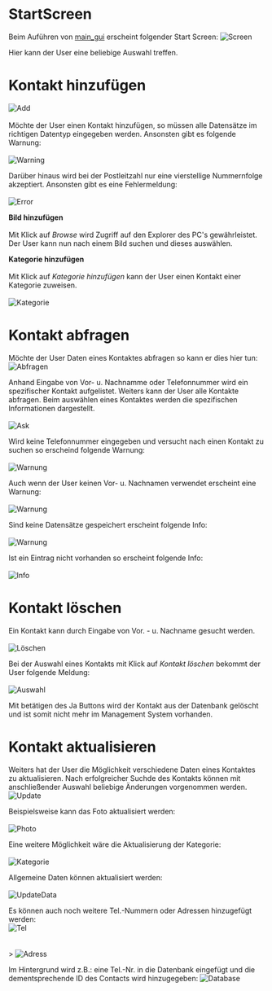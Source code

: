 # StartScreen
Beim Auführen von [main_gui](https://github.com/denisepostl/AdressContactProject/blob/main/adress/main_gui.py) erscheint folgender Start Screen:
![Screen](https://github.com/denisepostl/AdressContactProject/blob/main/img/StartScreen.png)

Hier kann der User eine beliebige Auswahl treffen. 

# Kontakt hinzufügen
![Add](https://github.com/denisepostl/AdressContactProject/blob/main/img/add.png) <br><br>
Möchte der User einen Kontakt hinzufügen, so müssen alle Datensätze im richtigen Datentyp 
eingegeben werden. Ansonsten gibt es folgende Warnung: 
<br><br>
![Warning](https://github.com/denisepostl/AdressContactProject/blob/main/img/Datentypwarning.png)


Darüber hinaus wird bei der Postleitzahl nur eine vierstellige Nummernfolge akzeptiert.
Ansonsten gibt es eine Fehlermeldung: 
<br><br>
![Error](https://github.com/denisepostl/AdressContactProject/blob/main/img/PLZError.png)

**Bild hinzufügen**<br><br>
Mit Klick auf *Browse* wird Zugriff auf den Explorer des PC's gewährleistet. Der User kann nun nach einem Bild suchen und dieses auswählen.

**Kategorie hinzufügen**<br><br>
Mit Klick auf *Kategorie hinzufügen* kann der User einen Kontakt einer Kategorie zuweisen.
<br><br>
![Kategorie](https://github.com/denisepostl/AdressContactProject/blob/main/img/Kategorie.png)

# Kontakt abfragen

Möchte der User Daten eines Kontaktes abfragen so kann er dies hier tun: 
![Abfragen](https://github.com/denisepostl/AdressContactProject/blob/main/img/Query.png)

Anhand Eingabe von Vor- u. Nachnamme oder Telefonnummer wird ein spezifischer Kontakt aufgelistet.
Weiters kann der User alle Kontakte abfragen. Beim auswählen eines Kontaktes werden die spezifischen Informationen dargestellt.
<br><br>
![Ask](https://github.com/denisepostl/AdressContactProject/blob/main/img/QueryALL.png)

Wird keine Telefonnummer eingegeben und versucht nach einen Kontakt zu suchen so erscheind folgende Warnung:
<br><br>
![Warnung](https://github.com/denisepostl/AdressContactProject/blob/main/img/telerror.png)


Auch wenn der User keinen Vor- u. Nachnamen verwendet erscheint eine Warnung: 
<br><br>
![Warnung](https://github.com/denisepostl/AdressContactProject/blob/main/img/Error.png)

Sind keine Datensätze gespeichert erscheint folgende Info: 
<br><br>
![Warnung](https://github.com/denisepostl/AdressContactProject/blob/main/img/keineDatens%C3%A4tze.png)


Ist ein Eintrag nicht vorhanden so erscheint folgende Info:
<br><br>
![Info](https://github.com/denisepostl/AdressContactProject/blob/main/img/EintragNichtVorhanden.png)


# Kontakt löschen

Ein Kontakt kann durch Eingabe von Vor. - u. Nachname gesucht werden. 
<br><br>
![Löschen](https://github.com/denisepostl/AdressContactProject/blob/main/img/delete.png)




Bei der Auswahl eines Kontakts mit Klick auf *Kontakt löschen* bekommt
der User folgende Meldung:
<br><br>
![Auswahl](https://github.com/denisepostl/AdressContactProject/blob/main/img/deleteask.png)


Mit betätigen des Ja Buttons wird der Kontakt aus der Datenbank gelöscht und ist somit nicht mehr im Management System vorhanden.


# Kontakt aktualisieren

Weiters hat der User die Möglichkeit verschiedene Daten eines Kontaktes zu aktualisieren. 
Nach erfolgreicher Suchde des Kontakts können mit anschließender Auswahl beliebige Änderungen vorgenommen werden. 
![Update](https://github.com/denisepostl/AdressContactProject/blob/main/img/Update.png)

Beispielsweise kann das Foto aktualisiert werden: 
<br><br>
![Photo](https://github.com/denisepostl/AdressContactProject/blob/main/img/updatephoto.png)

Eine weitere Möglichkeit wäre die Aktualisierung der Kategorie:
<br><br>
![Kategorie](https://github.com/denisepostl/AdressContactProject/blob/main/img/updatekategorie.png)

Allgemeine Daten können aktualisiert werden:
<br><br>
![UpdateData](https://github.com/denisepostl/AdressContactProject/blob/main/img/Edit.png)

Es können auch noch weitere Tel.-Nummern oder Adressen hinzugefügt werden: <br>
![Tel](https://github.com/denisepostl/AdressContactProject/blob/main/img/telhinzuf%C3%BCgen.png)
<br><br><br>>
![Adress](https://github.com/denisepostl/AdressContactProject/blob/main/img/adresseHinzuf%C3%BCge.png)

Im Hintergrund wird z.B.: eine Tel.-Nr. in die Datenbank eingefügt und die dementsprechende ID des Contacts wird hinzugegeben:
![Database](https://github.com/denisepostl/AdressContactProject/blob/main/img/phonenumberdatabase.png)
